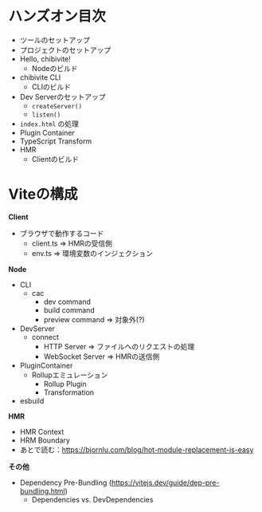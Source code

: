 # ハンズオン目次

- ツールのセットアップ
- プロジェクトのセットアップ
- Hello, chibivite!
  - Nodeのビルド
- chibivite CLI
  - CLIのビルド
- Dev Serverのセットアップ
  - `createServer()`
  - `listen()`
- `index.html` の処理
- Plugin Container
- TypeScript Transform
- HMR
  - Clientのビルド

# Viteの構成

**Client**

- ブラウザで動作するコード
  - client.ts => HMRの受信側
  - env.ts => 環境変数のインジェクション

**Node**

- CLI
  - cac
    - dev command
    - build command
    - preview command => 対象外(?)
- DevServer
  - connect
    - HTTP Server => ファイルへのリクエストの処理
    - WebSocket Server => HMRの送信側
- PluginContainer
  - Rollupエミュレーション
    - Rollup Plugin
    - Transformation
- esbuild

**HMR**

- HMR Context
- HRM Boundary
- あとで読む：https://bjornlu.com/blog/hot-module-replacement-is-easy

**その他**

- Dependency Pre-Bundling (https://vitejs.dev/guide/dep-pre-bundling.html)
  - Dependencies vs. DevDependencies
